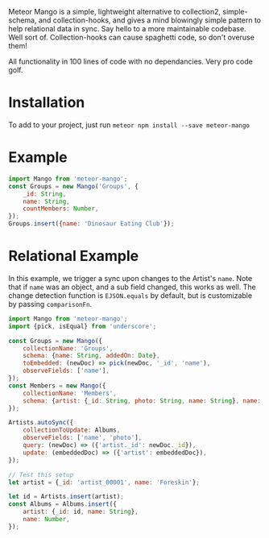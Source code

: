 Meteor Mango is a simple, lightweight alternative to collection2, simple-schema, and collection-hooks, and gives a mind blowingly simple pattern to help relational data in sync. Say hello to a more maintainable codebase. Well sort of. Collection-hooks can cause spaghetti code, so don't overuse them!

All functionality in 100 lines of code with no dependancies. Very pro code golf.

# Installation
To add to your project, just run `meteor npm install --save meteor-mango`

# Example
```javascript
import Mango from 'meteor-mango';
const Groups = new Mango('Groups', {
    _id: String,
    name: String,
    countMembers: Number,
});
Groups.insert({name: 'Dinosaur Eating Club'});
```

# Relational Example

In this example, we trigger a sync upon changes to the Artist's `name`. Note that if `name` was an object, and a sub field changed, this works as well. The change detection function is `EJSON.equals` by default, but is customizable by passing `comparisonFn`.

```javascript
import Mango from 'meteor-mango';
import {pick, isEqual} from 'underscore';

const Groups = new Mango({
    collectionName: 'Groups',
    schema: {name: String, addedOn: Date},
    toEmbedded: (newDoc) => pick(newDoc, '_id', 'name'),
    observeFields: ['name'],
});
const Members = new Mango({
    collectionName: 'Members',
    schema: {artist: {_id: String, photo: String, name: String}, name: String},
});

Artists.autoSync({
    collectionToUpdate: Albums,
    observeFields: ['name', 'photo'],
    query: (newDoc) => ({'artist._id': newDoc._id}),
    update: (embeddedDoc) => ({'artist': embeddedDoc}),
});

// Test this setup
let artist = {_id: 'artist_00001', name: 'Foreskin'};

let id = Artists.insert(artist);
const Albums = Albums.insert({
    artist: {_id: id, name: String},
    name: Number,
});

```
